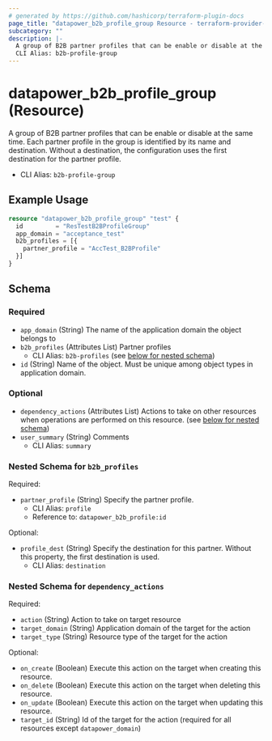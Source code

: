 ```yaml
---
# generated by https://github.com/hashicorp/terraform-plugin-docs
page_title: "datapower_b2b_profile_group Resource - terraform-provider-datapower"
subcategory: ""
description: |-
  A group of B2B partner profiles that can be enable or disable at the same time. Each partner profile in the group is identified by its name and destination. Without a destination, the configuration uses the first destination for the partner profile.
  CLI Alias: b2b-profile-group
---
```


# datapower_b2b_profile_group (Resource)

A group of B2B partner profiles that can be enable or disable at the same time. Each partner profile in the group is identified by its name and destination. Without a destination, the configuration uses the first destination for the partner profile.
  - CLI Alias: `b2b-profile-group`

## Example Usage

```terraform
resource "datapower_b2b_profile_group" "test" {
  id         = "ResTestB2BProfileGroup"
  app_domain = "acceptance_test"
  b2b_profiles = [{
    partner_profile = "AccTest_B2BProfile"
  }]
}
```

<!-- schema generated by tfplugindocs -->
## Schema

### Required

- `app_domain` (String) The name of the application domain the object belongs to
- `b2b_profiles` (Attributes List) Partner profiles
  - CLI Alias: `b2b-profiles` (see [below for nested schema](#nestedatt--b2b_profiles))
- `id` (String) Name of the object. Must be unique among object types in application domain.

### Optional

- `dependency_actions` (Attributes List) Actions to take on other resources when operations are performed on this resource. (see [below for nested schema](#nestedatt--dependency_actions))
- `user_summary` (String) Comments
  - CLI Alias: `summary`

<a id="nestedatt--b2b_profiles"></a>
### Nested Schema for `b2b_profiles`

Required:

- `partner_profile` (String) Specify the partner profile.
  - CLI Alias: `profile`
  - Reference to: `datapower_b2b_profile:id`

Optional:

- `profile_dest` (String) Specify the destination for this partner. Without this property, the first destination is used.
  - CLI Alias: `destination`


<a id="nestedatt--dependency_actions"></a>
### Nested Schema for `dependency_actions`

Required:

- `action` (String) Action to take on target resource
- `target_domain` (String) Application domain of the target for the action
- `target_type` (String) Resource type of the target for the action

Optional:

- `on_create` (Boolean) Execute this action on the target when creating this resource.
- `on_delete` (Boolean) Execute this action on the target when deleting this resource.
- `on_update` (Boolean) Execute this action on the target when updating this resource.
- `target_id` (String) Id of the target for the action (required for all resources except `datapower_domain`)
